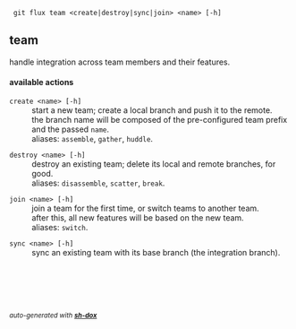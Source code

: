 
     git flux team <create|destroy|sync|join> <name> [-h]


## team

handle integration across team members and their features.

#### available actions

<dl>
	<dt><code>create &lt;name&gt; [-h]</code></dt>
	<dd>start a new team; create a local branch and push it to the remote.<br/>
the branch name will be composed of the pre-configured team prefix and the passed <code>name</code>.<br/>
aliases: <code>assemble</code>, <code>gather</code>, <code>huddle</code>.<br/></dd>
</dl>
<dl>
	<dt><code>destroy &lt;name&gt; [-h]</code></dt>
	<dd>destroy an existing team; delete its local and remote branches, for good.<br/>
aliases: <code>disassemble</code>, <code>scatter</code>, <code>break</code>.<br/></dd>
</dl>
<dl>
	<dt><code>join &lt;name&gt; [-h]</code></dt>
	<dd>join a team for the first time, or switch teams to another team.<br/>
after this, all new features will be based on the new team.<br/>
aliases: <code>switch</code>.<br/></dd>
</dl>
<dl>
	<dt><code>sync &lt;name&gt; [-h]</code></dt>
	<dd>sync an existing team with its base branch (the integration branch).<br/></dd>



<br/><br/>
---
<sup><i>auto-generated with <b><a href="https://github.com/eliranmal/sh-dox">sh-dox</a></b></i></sup>

